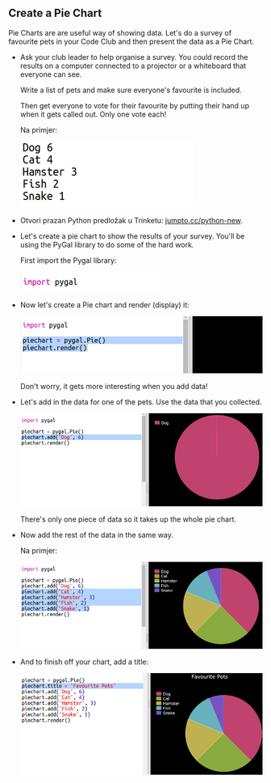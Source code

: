 ## Create a Pie Chart

Pie Charts are are useful way of showing data. Let's do a survey of favourite pets in your Code Club and then present the data as a Pie Chart.

+ Ask your club leader to help organise a survey. You could record the results on a computer connected to a projector or a whiteboard that everyone can see.
    
    Write a list of pets and make sure everyone's favourite is included.
    
    Then get everyone to vote for their favourite by putting their hand up when it gets called out. Only one vote each!
    
    Na primjer:
    
    ![screenshot](images/pets-favourite.png)

+ Otvori prazan Python predložak u Trinketu: <a href="http://jumpto.cc/python-new" target="_blank">jumpto.cc/python-new</a>.

+ Let's create a pie chart to show the results of your survey. You'll be using the PyGal library to do some of the hard work.
    
    First import the Pygal library:
    
    ![screenshot](images/pets-pygal.png)

+ Now let's create a Pie chart and render (display) it:
    
    ![screenshot](images/pets-pie.png)
    
    Don't worry, it gets more interesting when you add data!

+ Let's add in the data for one of the pets. Use the data that you collected.
    
    ![screenshot](images/pets-add.png)
    
    There's only one piece of data so it takes up the whole pie chart.

+ Now add the rest of the data in the same way.
    
    Na primjer:
    
    ![screenshot](images/pets-add-all.png)

+ And to finish off your chart, add a title:
    
    ![screenshot](images/pets-title.png)